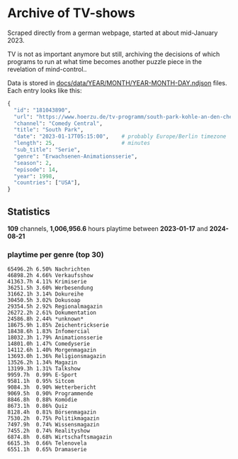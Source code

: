 # Archive of TV-shows

Scraped directly from a german webpage, started at about mid-January 2023.

TV is not as important anymore but still, archiving the decisions of which programs to run at what time
becomes another puzzle piece in the revelation of mind-control.. 

Data is stored in [docs/data/YEAR/MONTH/YEAR-MONTH-DAY.ndjson](docs/data/) files. 
Each entry looks like this:

```python
{
  "id": "181043890", 
  "url": "https://www.hoerzu.de/tv-programm/south-park-kohle-an-den-chefkoch/bid_181043890/", 
  "channel": "Comedy Central", 
  "title": "South Park", 
  "date": "2023-01-17T05:15:00",    # probably Europe/Berlin timezone 
  "length": 25,                     # minutes 
  "sub_title": "Serie", 
  "genre": "Erwachsenen-Animationsserie", 
  "season": 2, 
  "episode": 14, 
  "year": 1998, 
  "countries": ["USA"],
}
```

## Statistics

**109** channels, **1,006,956.6** hours playtime between **2023-01-17** and **2024-08-21**


### playtime per genre (top 30)

    65496.2h 6.50% Nachrichten
    46898.2h 4.66% Verkaufsshow
    41363.7h 4.11% Krimiserie
    36251.5h 3.60% Werbesendung
    31662.1h 3.14% Dokureihe
    30450.5h 3.02% Dokusoap
    29354.5h 2.92% Regionalmagazin
    26272.2h 2.61% Dokumentation
    24586.8h 2.44% *unknown*
    18675.9h 1.85% Zeichentrickserie
    18438.6h 1.83% Infomercial
    18032.3h 1.79% Animationsserie
    14801.0h 1.47% Comedyserie
    14112.6h 1.40% Morgenmagazin
    13693.0h 1.36% Religionsmagazin
    13526.2h 1.34% Magazin
    13199.3h 1.31% Talkshow
    9959.7h  0.99% E-Sport
    9581.1h  0.95% Sitcom
    9084.3h  0.90% Wetterbericht
    9069.5h  0.90% Programmende
    8846.8h  0.88% Komödie
    8673.1h  0.86% Quiz
    8128.4h  0.81% Börsenmagazin
    7530.2h  0.75% Politikmagazin
    7497.9h  0.74% Wissensmagazin
    7455.2h  0.74% Realityshow
    6874.8h  0.68% Wirtschaftsmagazin
    6615.3h  0.66% Telenovela
    6551.1h  0.65% Dramaserie
